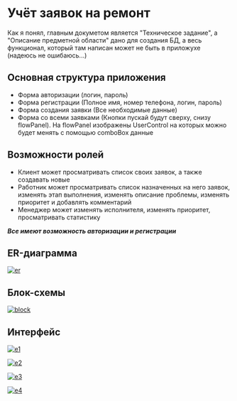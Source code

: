 # Учёт заявок на ремонт

Как я понял, главным докуметом является "Техническое задание", а "Описание предметной области" дано для создания БД, а весь функционал, который там написан может не быть в приложухе (надеюсь не ошибаюсь...)

## Основная структура приложения

- Форма авторизации (логин, пароль)
- Форма регистрации (Полное имя, номер телефона, логин, пароль)
- Форма создания заявки (Все необходимые данные)
- Форма со всеми заявками (Кнопки пускай будут сверху, снизу flowPanel). На flowPanel изображены UserControl на которых можно будет менять с помощью comboBox данные

## Возможности ролей

- Клиент может просматривать список своих заявок, а также создавать новые
- Работник может просматривать список назначенных на него заявок, изменять этап выполнения, изменять описание проблемы, изменять приоритет и добавлять комментарий
- Менеджер может изменять исполнителя, изменять приоритет, просматривать статистику

***Все имеют возможность авторизации и регистрации***

## ER-диаграмма

<a href="https://ibb.co/JkK7JxS"><img src="https://i.ibb.co/RH90whJ/er.png" alt="er" border="0"></a>

## Блок-схемы

<a href="https://ibb.co/pXFmqXP"><img src="https://i.ibb.co/4NrQkNf/block.png" alt="block" border="0"></a>

## Интерфейс

<a href="https://imgbb.com/"><img src="https://i.ibb.co/m47cqBn/e1.png" alt="e1" border="0"></a>

<a href="https://ibb.co/dc9xFSC"><img src="https://i.ibb.co/kynvjpb/e2.png" alt="e2" border="0"></a>

<a href="https://ibb.co/8czn2WY"><img src="https://i.ibb.co/k13V0Rm/e3.png" alt="e3" border="0"></a>

<a href="https://ibb.co/5KywxnZ"><img src="https://i.ibb.co/FHMCq0p/e4.png" alt="e4" border="0"></a>
